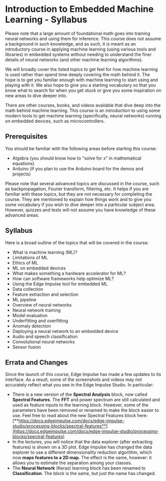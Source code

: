 # Introduction to Embedded Machine Learning -  Syllabus
Please note that a large amount of foundational math goes into training neural networks and using them for inference. This course does not assume a background in such knowledge, and as such, it is meant as an introductory course in applying machine learning (using various tools and libraries) in embedded systems without needing to understand the finer details of neural networks (and other machine learning algorithms).

We will broadly cover the listed topics to get feel for how machine learning is used rather than spend time deeply covering the math behind it. The hope is to get you familiar enough with machine learning to start using and playing with it. We also hope to give you a starting vocabulary so that you know what to search for when you get stuck or give you some inspiration on new areas to dive deeper into.

There are other courses, books, and videos available that dive deep into the math behind machine learning. This course is an introduction to using some modern tools to get machine learning (specifically, neural networks) running on embedded devices, such as microcontrollers.

## Prerequisites

You should be familiar with the following areas before starting this course:
* Algebra (you should know how to "solve for x" in mathematical equations)
* Arduino (if you plan to use the Arduino board for the demos and projects)

Please note that several advanced topics are discussed in the course, such as backpropagation, Fourier transform, filtering, etc. It helps if you are familiar with these topics, but they are not necessary for completing the course. They are mentioned to explain how things work and to give you some vocabulary if you wish to dive deeper into a particular subject area. However, quizzes and tests will not assume you have knowledge of these advanced areas.

## Syllabus

Here is a broad outline of the topics that will be covered in the course:
* What is machine learning (ML)?
* Limitations of ML
* Ethics of ML
* ML on embedded devices
* What makes something a hardware accelerator for ML?
* How can software frameworks help optimize ML?
* Using the Edge Impulse tool for embedded ML
* Data collection
* Feature extraction and selection
* ML pipeline
* Overview of neural networks
* Neural network training
* Model evaluation
* Underfitting and overfitting
* Anomaly detection
* Deploying a neural network to an embedded device
* Audio and speech classification
* Convolutional neural networks
* Sensor fusion

## Errata and Changes

Since the launch of this course, Edge Impulse has made a few updates to its interface. As a result, some of the screenshots and videos may not accurately reflect what you see in the Edge Impulse Studio. In particular:

* There is a new version of the **Spectral Analysis** block, now called **Spectral Features**. The **FFT** and power spectrum are still calculated and used as feature inputs to the learning block. However, some of the parameters have been removed or renamed to make the block easier to use. Feel free to read about the new Spectral Features block here: [**https://docs.edgeimpulse.com/docs/edge-impulse-studio/processing-blocks/spectral-features**](https://docs.edgeimpulse.com/docs/edge-impulse-studio/processing-blocks/spectral-features)
* In the lectures, you will notice that the data explorer (after extracting features) is shown on a 3D plot. Edge Impulse has changed the data explorer to use a different dimensionality reduction algorithm, which now **maps features to a 2D map**. The effect is the same, however: it allows you to estimate the separation among your classes.
* The **Neural Network** (Keras) learning block has been renamed to **Classification**. The block is the same, but just the name has changed.
